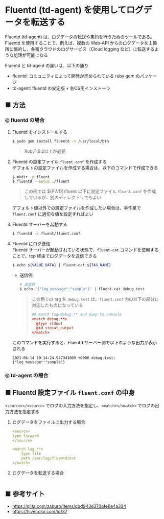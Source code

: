 # Fluentd (td-​agent) を使用してログデータを転送する

Fluentd (td-​agent) は、ログデータの転送や集約を行うためのツールである。<br>
Fluentd を使用することで、例えば、複数の Web-API からのログデータを１箇所に集約し、各種クラウドのログサービス（Cloud logging など）に転送するような処理が可能になる

Fluentd と td-​agent の違いは、以下の通り

- fluentd: コミュニティによって開発が進められている ruby gem のパッケージ
- td-agent: fluentd の安定版 + 各OS用インストーラ

## ■ 方法

### ◎ fluentd の場合

1. Fluentd をインストールする<br>
    ```sh
    $ sudo gem install fluentd -n /usr/local/bin
    ```
    > Ruby1.9.2以上が必要

1. Fluentd の設定ファイル `fluent.conf` を作成する<br>
    デフォルトの設定ファイルを作成する場合は、以下のコマンドで作成できる
    ```sh
    $ mkdir -p fluent
    $ fluentd --setup ./fluent
    ```
    > この例では ${PWD}/fluent 以下に設定ファイル `fluent.conf` を作成しているが、別のディレクトリでもよい

    デフォルト値以外での設定ファイルを作成したい場合は、手作業で `fluent.conf` に適切な値を設定すればよい

1. Fluentd サーバーを起動する
    ```sh
    $ fluentd -c fluent/fluent.conf 
    ```

1. Fluentd にログ送信<br>
    Fluentd サーバーが起動されている状態で、`fluent-cat` コマンドを使用することで、tcp 経由でログデータを送信できる
    ```sh
    $ echo ${VALUE_DATA} | fluent-cat ${TAG_NAME}
    ```
    - 送信例<br>
        ```sh
        # 送信例
        $ echo '{"log_message":"sample"}' | fluent-cat debug.test
        ```

        > この例での tag 名 `debug.test` は、`fluent.conf` 内の以下の部分に対応したものになっている
        > ```conf
        > ## match tag=debug.** and dump to console
        > <match debug.**>
        >   @type stdout
        >   @id stdout_output
        > </match>
        > ```

    このコマンドを実行すると、Fluentd サーバー側で以下のような出力が表示される
    ```
    2021-06-14 19:14:24.947341000 +0900 debug.test: {"log_message":"sample"}
    ```

### ◎ td-agent の場合


## ■ Fluentd 設定ファイル `fluent.conf` の中身

`<source></<source>` でログの入力方法を指定し、`<match></<match>` でログの出力方法を指定する

1. ログデータをファイルに出力する場合<br>
    ```yaml
    <source>
    type forward
    </source>

    <match log.**>
        type file
        path /var/log/fluentd/out
    </match>
    ```

1. ログデータを転送する場合<br>
    ```
    ```


## ■ 参考サイト
- https://qiita.com/zaburo/items/dbd943d370afe8e4a304
- https://hivecolor.com/id/37